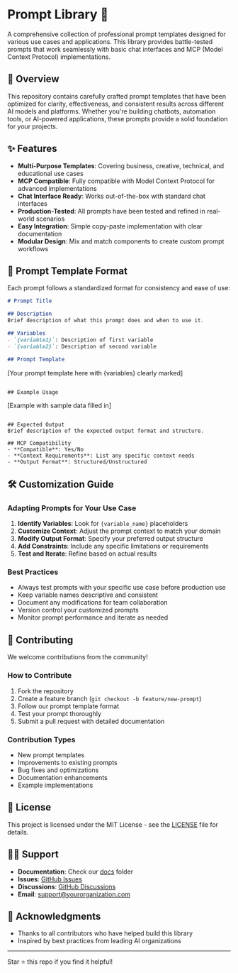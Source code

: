 # Prompt Library 🚀

A comprehensive collection of professional prompt templates designed for various use cases and applications. This library provides battle-tested prompts that work seamlessly with basic chat interfaces and MCP (Model Context Protocol) implementations.

## 🎯 Overview

This repository contains carefully crafted prompt templates that have been optimized for clarity, effectiveness, and consistent results across different AI models and platforms. Whether you're building chatbots, automation tools, or AI-powered applications, these prompts provide a solid foundation for your projects.

## ✨ Features

- **Multi-Purpose Templates**: Covering business, creative, technical, and educational use cases
- **MCP Compatible**: Fully compatible with Model Context Protocol for advanced implementations
- **Chat Interface Ready**: Works out-of-the-box with standard chat interfaces
- **Production-Tested**: All prompts have been tested and refined in real-world scenarios
- **Easy Integration**: Simple copy-paste implementation with clear documentation
- **Modular Design**: Mix and match components to create custom prompt workflows


## 🎨 Prompt Template Format

Each prompt follows a standardized format for consistency and ease of use:

```markdown
# Prompt Title

## Description
Brief description of what this prompt does and when to use it.

## Variables
- `{variable1}`: Description of first variable
- `{variable2}`: Description of second variable

## Prompt Template
```
[Your prompt template here with {variables} clearly marked]
```

## Example Usage
```
[Example with sample data filled in]
```

## Expected Output
Brief description of the expected output format and structure.

## MCP Compatibility
- **Compatible**: Yes/No
- **Context Requirements**: List any specific context needs
- **Output Format**: Structured/Unstructured
```

## 🛠️ Customization Guide

### Adapting Prompts for Your Use Case

1. **Identify Variables**: Look for `{variable_name}` placeholders
2. **Customize Context**: Adjust the prompt context to match your domain
3. **Modify Output Format**: Specify your preferred output structure
4. **Add Constraints**: Include any specific limitations or requirements
5. **Test and Iterate**: Refine based on actual results

### Best Practices

- Always test prompts with your specific use case before production use
- Keep variable names descriptive and consistent
- Document any modifications for team collaboration
- Version control your customized prompts
- Monitor prompt performance and iterate as needed

## 🤝 Contributing

We welcome contributions from the community!

### How to Contribute

1. Fork the repository
2. Create a feature branch (`git checkout -b feature/new-prompt`)
3. Follow our prompt template format
4. Test your prompt thoroughly
5. Submit a pull request with detailed documentation

### Contribution Types

- New prompt templates
- Improvements to existing prompts
- Bug fixes and optimizations
- Documentation enhancements
- Example implementations

## 📄 License

This project is licensed under the MIT License - see the [LICENSE](LICENSE) file for details.

## 🙋‍♀️ Support

- **Documentation**: Check our [docs](docs/) folder
- **Issues**: [GitHub Issues](https://github.com/yourusername/prompt-library/issues)
- **Discussions**: [GitHub Discussions](https://github.com/yourusername/prompt-library/discussions)
- **Email**: support@yourorganization.com

## 🌟 Acknowledgments

- Thanks to all contributors who have helped build this library
- Inspired by best practices from leading AI organizations
---

Star ⭐ this repo if you find it helpful!